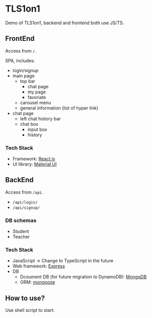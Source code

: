# TLS1on1

Demo of TLS1on1, backend and frontend both use JS/TS.

## FrontEnd

Access from `/`.

SPA, includes:
- login/signup
- main page
  - top bar
    - chat page
    - my page
    - favoriate
  - carousel menu
  - general information (list of hyper link)
- chat page
  - left chat history bar
  - chat box
    - input box
    - history

### Tech Stack

- Framework: [React.js](https://zh-hans.reactjs.org/docs/getting-started.html)
- UI library: [Material UI](https://github.com/mui/material-ui)

## BackEnd

Access from `/api`.

- `/api/login/`
- `/api/signup/`

### DB schemas

- Student
- Teacher

### Tech Stack

- JavaScript -> Change to TypeScript in the future
- Web framework: [Express](https://expressjs.com/en/starter/installing.html)
- DB
  - Dcoument DB (for future migration to DynamoDB): [MongoDB](https://www.mongodb.com/docs/)
  - ORM: [mongoose](https://mongoosejs.com/)

## How to use?

Use shell script to start.